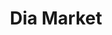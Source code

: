 ---
title: "Dia Market"
url: /ciudad-autonoma-de-buenos-aires/dia-market-avenida-doctor-ricardo-balbin-3/
shop: Supermarkt
---